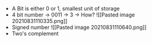- A Bit is either 0 or 1, smallest unit of storage
- 4 bit number -> 0011 -> 3 -> How?
![[Pasted image 20210831110335.png]]
- Signed number
![[Pasted image 20210831110640.png]]
- Two's complement